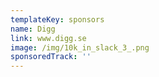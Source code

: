```yaml
---
templateKey: sponsors
name: Digg
link: www.digg.se
image: /img/10k_in_slack_3_.png
sponsoredTrack: ''
---
```

